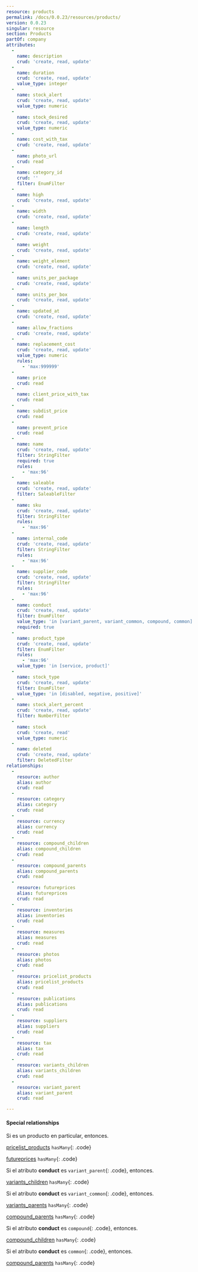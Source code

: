```yaml
---
resource: products
permalink: /docs/0.0.23/resources/products/
version: 0.0.23
singular: resource
section: Products
partOf: company
attributes:
  -
    name: description
    crud: 'create, read, update'
  -
    name: duration
    crud: 'create, read, update'
    value_type: integer
  -
    name: stock_alert
    crud: 'create, read, update'
    value_type: numeric
  -
    name: stock_desired
    crud: 'create, read, update'
    value_type: numeric
  -
    name: cost_with_tax
    crud: 'create, read, update'
  -
    name: photo_url
    crud: read
  -
    name: category_id
    crud: ''
    filter: EnumFilter
  -
    name: high
    crud: 'create, read, update'
  -
    name: width
    crud: 'create, read, update'
  -
    name: length
    crud: 'create, read, update'
  -
    name: weight
    crud: 'create, read, update'
  -
    name: weight_element
    crud: 'create, read, update'
  -
    name: units_per_package
    crud: 'create, read, update'
  -
    name: units_per_box
    crud: 'create, read, update'
  -
    name: updated_at
    crud: 'create, read, update'
  -
    name: allow_fractions
    crud: 'create, read, update'
  -
    name: replacement_cost
    crud: 'create, read, update'
    value_type: numeric
    rules:
      - 'max:999999'
  -
    name: price
    crud: read
  -
    name: client_price_with_tax
    crud: read
  -
    name: subdist_price
    crud: read
  -
    name: prevent_price
    crud: read
  -
    name: name
    crud: 'create, read, update'
    filter: StringFilter
    required: true
    rules:
      - 'max:96'
  -
    name: saleable
    crud: 'create, read, update'
    filter: SaleableFilter
  -
    name: sku
    crud: 'create, read, update'
    filter: StringFilter
    rules:
      - 'max:96'
  -
    name: internal_code
    crud: 'create, read, update'
    filter: StringFilter
    rules:
      - 'max:96'
  -
    name: supplier_code
    crud: 'create, read, update'
    filter: StringFilter
    rules:
      - 'max:96'
  -
    name: conduct
    crud: 'create, read, update'
    filter: EnumFilter
    value_type: 'in [variant_parent, variant_common, compound, common]'
    required: true
  -
    name: product_type
    crud: 'create, read, update'
    filter: EnumFilter
    rules:
      - 'max:96'
    value_type: 'in [service, product]'
  -
    name: stock_type
    crud: 'create, read, update'
    filter: EnumFilter
    value_type: 'in [disabled, negative, positive]'
  -
    name: stock_alert_percent
    crud: 'create, read, update'
    filter: NumberFilter
  -
    name: stock
    crud: 'create, read'
    value_type: numeric
  -
    name: deleted
    crud: 'create, read, update'
    filter: DeletedFilter
relationships:
  -
    resource: author
    alias: author
    crud: read
  -
    resource: category
    alias: category
    crud: read
  -
    resource: currency
    alias: currency
    crud: read
  -
    resource: compound_children
    alias: compound_children
    crud: read
  -
    resource: compound_parents
    alias: compound_parents
    crud: read
  -
    resource: futureprices
    alias: futureprices
    crud: read
  -
    resource: inventories
    alias: inventories
    crud: read
  -
    resource: measures
    alias: measures
    crud: read
  -
    resource: photos
    alias: photos
    crud: read
  -
    resource: pricelist_products
    alias: pricelist_products
    crud: read
  -
    resource: publications
    alias: publications
    crud: read
  -
    resource: suppliers
    alias: suppliers
    crud: read
  -
    resource: tax
    alias: tax
    crud: read
  -
    resource: variants_children
    alias: variants_children
    crud: read
  -
    resource: variant_parent
    alias: variant_parent
    crud: read

---
```


#### Special relationships
Si es un producto en particular, entonces.


[pricelist_products](pricelist-products) `hasMany`{: .code}

[futureprices](futureprices) `hasMany`{: .code}

Si el atributo **conduct** es `variant_parent`{: .code}, entonces.

[variants_children](variants-children) `hasMany`{: .code}

Si el atributo **conduct** es `variant_common`{: .code}, entonces.

[variants_parents](variants-parents) `hasMany`{: .code}

[compound_parents](compound-parents) `hasMany`{: .code}

Si el atributo **conduct** es `compound`{: .code}, entonces.

[compound_children](compound-children) `hasMany`{: .code}

Si el atributo **conduct** es `common`{: .code}, entonces.

[compound_parents](compound-parents) `hasMany`{: .code}
